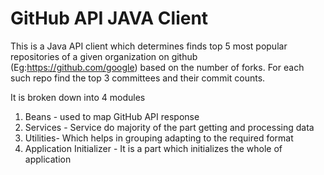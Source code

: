 # GitHub API JAVA Client 
This is a Java API client which determines finds top 5 most popular repositories of a given organization on github (Eg:https://github.com/google) based on the number of forks. For each such repo find the top 3 committees and their commit counts.

It is broken down into 4 modules
 
1. Beans - used to map GitHub API response 
2. Services - Service do majority of the part getting and processing data
3. Utilities- Which helps in grouping adapting to the required format 
4. Application Initializer - It is a part which initializes the whole of application
